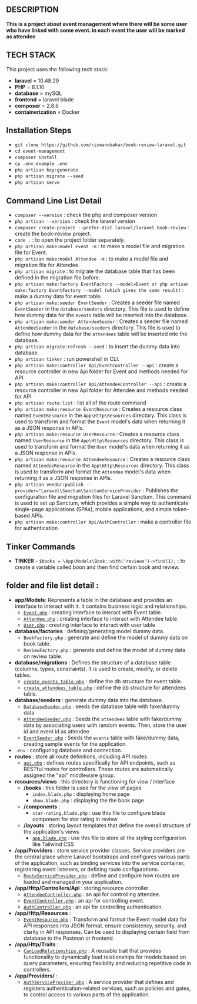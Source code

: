## DESCRIPTION

**This is a project about event management where there will be some user who have linked with some event. in each event the user will be marked as attendee**

## TECH STACK

This project uses the following tech stack:
- **laravel** = 10.48.29
- **PHP** = 8.1.10
- **database** = mySQL
- **frontend** = laravel blade
- **composer** = 2.8.6
- **containerization** = Docker

## Installation Steps
                               
- `git clone https://github.com/rismanobahar/book-review-laravel.git`
- `cd event-management`
- `composer install`
- `cp .env.example .env`
- `php artisan key:generate`
- `php artisan migrate --seed`
- `php artisan serve`

## Command Line List Detail

- `composer --version` : check the php and composer version
- `php artisan --version` : check the laravel version
- `composer create-project --prefer-dist laravel/laravel book-review` : create the book-review project.
- `code .` : to open the project folder separately.
- `php artisan make:model Event -m` : to make a model file and migration file for Event.
- `php artisan make:model Attendee -m` : to make a model file and migration file for Attendee.
- `php artisan migrate` : to migrate the database table that has been defined in the migration file before.
- `php artisan make:factory EventFactory --model=Event or php artisan make:factory EventFactory --model (which gives the same result)` : make a dummy data for event table.
- `php artisan make:seeder EventSeeder` : Creates a seeder file named `EventSeeder` in the `database/seeders` directory. This file is used to define how dummy data for the `events` table will be inserted into the database.
- `php artisan make:seeder AttendeeSeeder` : Creates a seeder file named `AttendeeSeeder` in the `database/seeders` directory. This file is used to define how dummy data for the `attendees` table will be inserted into the database.
- `php artisan migrate:refresh --seed` : to insert the dummy data into database.
- `php artisan tinker` : run powershell in CLI.
- `php artisan make:controller Api/EventController --api` : create a resource controller in new Api folder for Event and methods needed for API
- `php artisan make:controller Api/AttendeeController --api` : create a resource controller in new Api folder for Attendee and methods needed for API
- `php artisan route:list` : list all of the route command
- `php artisan make:resource EventResource` : Creates a resource class named
`EventResource` in the `App\Http\Resources` directory. This class is used to transform and format the `Event` model's data when returning it as a JSON response in APIs.
- `php artisan make:resource UserResource` : Creates a resource class named
`UserResource` in the `App\Http\Resources` directory. This class is used to transform and format the `User` model's data when returning it as a JSON response in APIs.
- `php artisan make:resource AttendeeResource` : Creates a resource class named
`AttendeeResource` in the `App\Http\Resources` directory. This class is used to transform and format the `Attendee` model's data when returning it as a JSON response in APIs.
- `php artisan vendor:publish --provider="Laravel\Sanctum\SanctumServiceProvider` : Publishes the configuration file and migration files for Laravel Sanctum. This command is used to set up Sanctum, which provides a simple way to authenticate single-page applications (SPAs), mobile applications, and simple token-based APIs.
- `php artisan make:controller Api/AuthController` : make a controller file for authentication


## Tinker Commands

- **TINKER** - `$books = \App\Models\Book::with('reviews')->find(1);` : to create a variable called boon and then find certain book and review.

## folder and file list detail : 

- **app/Models**: Represents a table in the database and provides an interface to interact with it. It contains business logic and relationships.
    - [`Event.php`](/app/Models/Event.php) : creating interface to interact with Event table.
    - [`Attendee.php`](/app/Models/Attendee.php) : creating interface to interact with Attendee table.
    - [`User.php`](/app/Models/User.php) : creating interface to interact with user table
- **database/factories** : defining/generating model dummy data.
    - `BookFactory.php` :  generate and define the model of dummy data on book table.
    - `ReviewFactory.php` : generate and define the model of dummy data on review table.
- **database/migrations** : Defines the structure of a database table (columns, types, constraints). It is used to create, modify, or delete tables.
    - [`create_events_table.php`](/database/migrations/2025_04_03_103429_create_events_table.php) : define the db structure for event table.
    - [`create_attendees_table.php`](/database/migrations/2025_04_03_103448_create_attendees_table.php) : define the db structure for attendees table.
- **database/seeders** : generate dummy data into the database.
    - [`DatabaseSeeder.php`](/database/seeders/DatabaseSeeder.php) : seeds the database table with fake/dummy data
    - [`AttendeeSeeder.php`](/database/seeders/AttendeeSeeder.php) : Seeds the `attendees` table with fake/dummy data by associating users with random events. Then, store the user id and event id as attendee
    - [`EventSeeder.php`](/database/seeders/EventSeeder.php) : Seeds the `events` table with fake/dummy data, creating sample events for the application.
- `.env` : configuring database and connection.
- **routes** : store all route definitions, including API routes
    - [`api.php`](/routes/api.php) : defines routes specifically for API endpoints, such as RESTful routes for controllers. These routes are automatically assigned the "api" middleware group.
- **resources/views** : this directory is functioning for view / interface
    - **/books** : this folder is used for the view of pages
        - `index.blade.php` : displaying home page
        - `show.blade.php` : displaying the the book page
    - **/components** : 
        - `star-rating.blade.php` : use this file to configure blade component for star rating in review 
    - **/layouts** : storing layout templates that define the overall structure of the application's views
        - [`app.blade.php`](/resources/views/) : use this file to store all the styling configuration like Tailwind CSS
- **/app/Providers** : store service provider classes.  Service providers are the central place where Laravel bootstraps and configures various parts of the application, such as binding services into the service container, registering event listeners, or defining route configurations.
    - [`RouteServiceProvider.php`](/app/Providers/RouteServiceProvider.php) : define and configure how routes are loaded and managed in your application.
- **/app/Http/Controllers/Api** : storing resource controller
    - [`AttendeeController.php`](/app/Http/Controllers/Api/AttendeeController.php) :  an api for controlling attendee.
    - [`EventController.php`](/app/Http/Controllers/Api/EventController.php) : an api for controlling event.
    - [`AuthController.php`](/app/Http/Controllers/Api/AuthController.php) : an api for controlling authentication.
- **/app/Http/Resources** : 
    - [`EventResource.php`](/app/Http/Resources/EventResource.php) : Transform and format the Event model data for API responses into JSON format. ensure consistency, security, and clarity in API responses. Can be used to displaying certain field from database to the Postman or frontend.
- **/app/Http/Traits** : 
    - [`CanLoadRelationships.php`](/app/Http/Traits/CanLoadRelationships.php) : A reusable trait that provides functionality to dynamically load relationships for models based on query parameters, ensuring flexibility and reducing repetitive code in controllers. 
- **/app/Providers/** :
    - [`AuthServiceProvider.php`](/app/Providers/AuthServiceProvider.php) : A service provider that defines and registers authentication-related services, such as policies and gates, to control access to various parts of the application.

